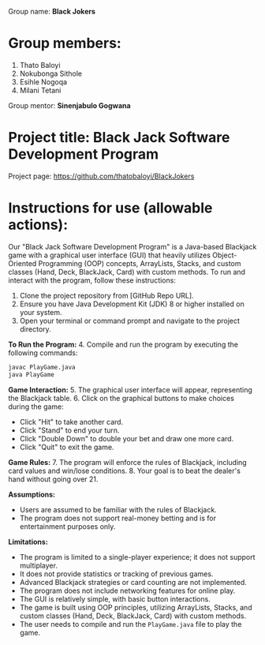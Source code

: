Group name: **Black Jokers**

# Group members: 
1. Thato Baloyi
2. Nokubonga Sithole
3. Esihle Nogoqa
4. Milani Tetani

Group mentor: **Sinenjabulo Gogwana**

# Project title: Black Jack Software Development Program

Project page: https://github.com/thatobaloyi/BlackJokers

# Instructions for use (allowable actions):
Our "Black Jack Software Development Program" is a Java-based Blackjack game with a graphical user interface (GUI) that heavily utilizes Object-Oriented Programming (OOP) concepts, ArrayLists, Stacks, and custom classes (Hand, Deck, BlackJack, Card) with custom methods. To run and interact with the program, follow these instructions:

1. Clone the project repository from [GitHub Repo URL].
2. Ensure you have Java Development Kit (JDK) 8 or higher installed on your system.
3. Open your terminal or command prompt and navigate to the project directory.

**To Run the Program:**
4. Compile and run the program by executing the following commands:

   ```bash
   javac PlayGame.java
   java PlayGame
   ```

**Game Interaction:**
5. The graphical user interface will appear, representing the Blackjack table.
6. Click on the graphical buttons to make choices during the game:
   - Click "Hit" to take another card.
   - Click "Stand" to end your turn.
   - Click "Double Down" to double your bet and draw one more card.
   - Click "Quit" to exit the game.

**Game Rules:**
7. The program will enforce the rules of Blackjack, including card values and win/lose conditions.
8. Your goal is to beat the dealer's hand without going over 21.

**Assumptions:**
- Users are assumed to be familiar with the rules of Blackjack.
- The program does not support real-money betting and is for entertainment purposes only.

**Limitations:**
- The program is limited to a single-player experience; it does not support multiplayer.
- It does not provide statistics or tracking of previous games.
- Advanced Blackjack strategies or card counting are not implemented.
- The program does not include networking features for online play.
- The GUI is relatively simple, with basic button interactions.
- The game is built using OOP principles, utilizing ArrayLists, Stacks, and custom classes (Hand, Deck, BlackJack, Card) with custom methods.
- The user needs to compile and run the `PlayGame.java` file to play the game.
